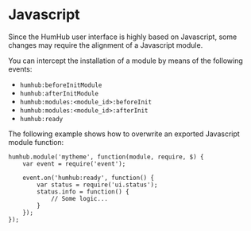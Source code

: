 # Javascript

Since the HumHub user interface is highly based on Javascript, some changes may require the alignment of a Javascript module.

You can intercept the installation of a module by means of the following events:

- `humhub:beforeInitModule`
- `humhub:afterInitModule`
- `humhub:modules:<module_id>:beforeInit`
- `humhub:modules:<module_id>:afterInit`
- `humhub:ready`

The following example shows how to overwrite an exported Javascript module function:

```
humhub.module('mytheme', function(module, require, $) {
    var event = require('event');
	
    event.on('humhub:ready', function() {
        var status = require('ui.status');
	    status.info = function() {
            // Some logic...
        }
    });
});
```


